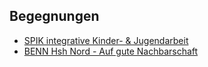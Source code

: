 ## Begegnungen

- [SPIK integrative Kinder- & Jugendarbeit](SPIK_Integration.html)
- [BENN Hsh Nord - Auf gute Nachbarschaft](BENN_HSH.html)
